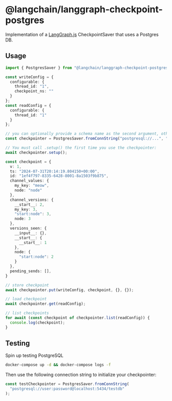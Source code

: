 # @langchain/langgraph-checkpoint-postgres

Implementation of a [LangGraph.js](https://github.com/langchain-ai/langgraphjs) CheckpointSaver that uses a Postgres DB.

## Usage

```ts
import { PostgresSaver } from "@langchain/langgraph-checkpoint-postgres";

const writeConfig = {
  configurable: {
    thread_id: "1",
    checkpoint_ns: ""
  }
};
const readConfig = {
  configurable: {
    thread_id: "1"
  }
};

// you can optionally provide a schema name as the second argument, otherwise it will default to "public"
const checkpointer = PostgresSaver.fromConnString("postgresql://...", "schema_name");

// You must call .setup() the first time you use the checkpointer:
await checkpointer.setup();

const checkpoint = {
  v: 1,
  ts: "2024-07-31T20:14:19.804150+00:00",
  id: "1ef4f797-8335-6428-8001-8a1503f9b875",
  channel_values: {
    my_key: "meow",
    node: "node"
  },
  channel_versions: {
    __start__: 2,
    my_key: 3,
    "start:node": 3,
    node: 3
  },
  versions_seen: {
    __input__: {},
    __start__: {
      __start__: 1
    },
    node: {
      "start:node": 2
    }
  },
  pending_sends: [],
}

// store checkpoint
await checkpointer.put(writeConfig, checkpoint, {}, {});

// load checkpoint
await checkpointer.get(readConfig);

// list checkpoints
for await (const checkpoint of checkpointer.list(readConfig)) {
  console.log(checkpoint);
}
```

## Testing

Spin up testing PostgreSQL

```bash
docker-compose up -d && docker-compose logs -f
```

Then use the following connection string to initialize your checkpointer:

```ts
const testCheckpointer = PostgresSaver.fromConnString(
  "postgresql://user:password@localhost:5434/testdb"
);
```
